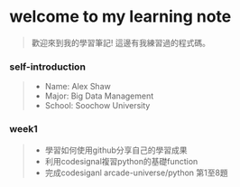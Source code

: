 # welcome to my learning note
> 歡迎來到我的學習筆記! 
> 這邊有我練習過的程式碼。


### self-introduction
> * Name: Alex Shaw
> * Major: Big Data Management
> * School: Soochow University  

### week1
> * 學習如何使用github分享自己的學習成果
> * 利用codesignal複習python的基礎function
> * 完成codesiganl arcade-universe/python 第1至8題

